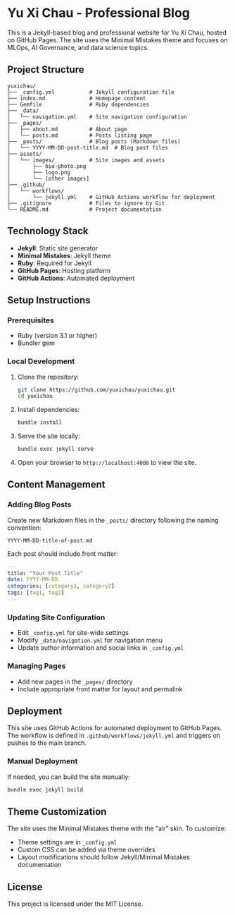 # Yu Xi Chau - Professional Blog

This is a Jekyll-based blog and professional website for Yu Xi Chau, hosted on GitHub Pages. The site uses the Minimal Mistakes theme and focuses on MLOps, AI Governance, and data science topics.

## Project Structure

```
yuxichau/
├── _config.yml           # Jekyll configuration file
├── index.md              # Homepage content
├── Gemfile               # Ruby dependencies
├── _data/
│   └── navigation.yml    # Site navigation configuration
├── _pages/
│   ├── about.md          # About page
│   └── posts.md          # Posts listing page
├── _posts/               # Blog posts (Markdown files)
│   └── YYYY-MM-DD-post-title.md  # Blog post files
├── assets/
│   └── images/           # Site images and assets
│       ├── bio-photo.png
│       ├── logo.png
│       └── [other images]
├── .github/
│   └── workflows/
│       └── jekyll.yml    # GitHub Actions workflow for deployment
├── .gitignore            # Files to ignore by Git
└── README.md             # Project documentation
```

## Technology Stack

- **Jekyll**: Static site generator
- **Minimal Mistakes**: Jekyll theme
- **Ruby**: Required for Jekyll
- **GitHub Pages**: Hosting platform
- **GitHub Actions**: Automated deployment

## Setup Instructions

### Prerequisites
- Ruby (version 3.1 or higher)
- Bundler gem

### Local Development

1. Clone the repository:
   ```bash
   git clone https://github.com/yuxichau/yuxichau.git
   cd yuxichau
   ```

2. Install dependencies:
   ```bash
   bundle install
   ```

3. Serve the site locally:
   ```bash
   bundle exec jekyll serve
   ```

4. Open your browser to `http://localhost:4000` to view the site.

## Content Management

### Adding Blog Posts
Create new Markdown files in the `_posts/` directory following the naming convention:
```
YYYY-MM-DD-title-of-post.md
```

Each post should include front matter:
```yaml
---
title: "Your Post Title"
date: YYYY-MM-DD
categories: [category1, category2]
tags: [tag1, tag2]
---
```

### Updating Site Configuration
- Edit `_config.yml` for site-wide settings
- Modify `_data/navigation.yml` for navigation menu
- Update author information and social links in `_config.yml`

### Managing Pages
- Add new pages in the `_pages/` directory
- Include appropriate front matter for layout and permalink

## Deployment

This site uses GitHub Actions for automated deployment to GitHub Pages. The workflow is defined in `.github/workflows/jekyll.yml` and triggers on pushes to the main branch.

### Manual Deployment
If needed, you can build the site manually:
```bash
bundle exec jekyll build
```

## Theme Customization

The site uses the Minimal Mistakes theme with the "air" skin. To customize:
- Theme settings are in `_config.yml`
- Custom CSS can be added via theme overrides
- Layout modifications should follow Jekyll/Minimal Mistakes documentation

## License

This project is licensed under the MIT License.